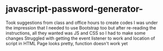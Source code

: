 # javascript-password-generator-
Took suggestions from class and office hours to create codes 
I was under the impression that I needed to use Bootstrap too but after re-reading the instructions, all they wanted was JS and CSS so I had to make some changes
Struggled with getting the event listener to work and location of script in HTML
Page looks pretty, function doesn't work yet